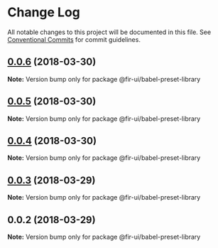 # Change Log

All notable changes to this project will be documented in this file.
See [Conventional Commits](https://conventionalcommits.org) for commit guidelines.

<a name="0.0.6"></a>
## [0.0.6](https://github.com/fjc0k/fir-ui/compare/@fir-ui/babel-preset-library@0.0.5...@fir-ui/babel-preset-library@0.0.6) (2018-03-30)




**Note:** Version bump only for package @fir-ui/babel-preset-library

<a name="0.0.5"></a>
## [0.0.5](https://github.com/fjc0k/fir-ui/compare/@fir-ui/babel-preset-library@0.0.4...@fir-ui/babel-preset-library@0.0.5) (2018-03-30)




**Note:** Version bump only for package @fir-ui/babel-preset-library

<a name="0.0.4"></a>
## [0.0.4](https://github.com/fjc0k/fir-ui/compare/@fir-ui/babel-preset-library@0.0.3...@fir-ui/babel-preset-library@0.0.4) (2018-03-30)




**Note:** Version bump only for package @fir-ui/babel-preset-library

<a name="0.0.3"></a>
## [0.0.3](https://github.com/fjc0k/fir-ui/compare/@fir-ui/babel-preset-library@0.0.2...@fir-ui/babel-preset-library@0.0.3) (2018-03-29)




**Note:** Version bump only for package @fir-ui/babel-preset-library

<a name="0.0.2"></a>
## 0.0.2 (2018-03-29)




**Note:** Version bump only for package @fir-ui/babel-preset-library
